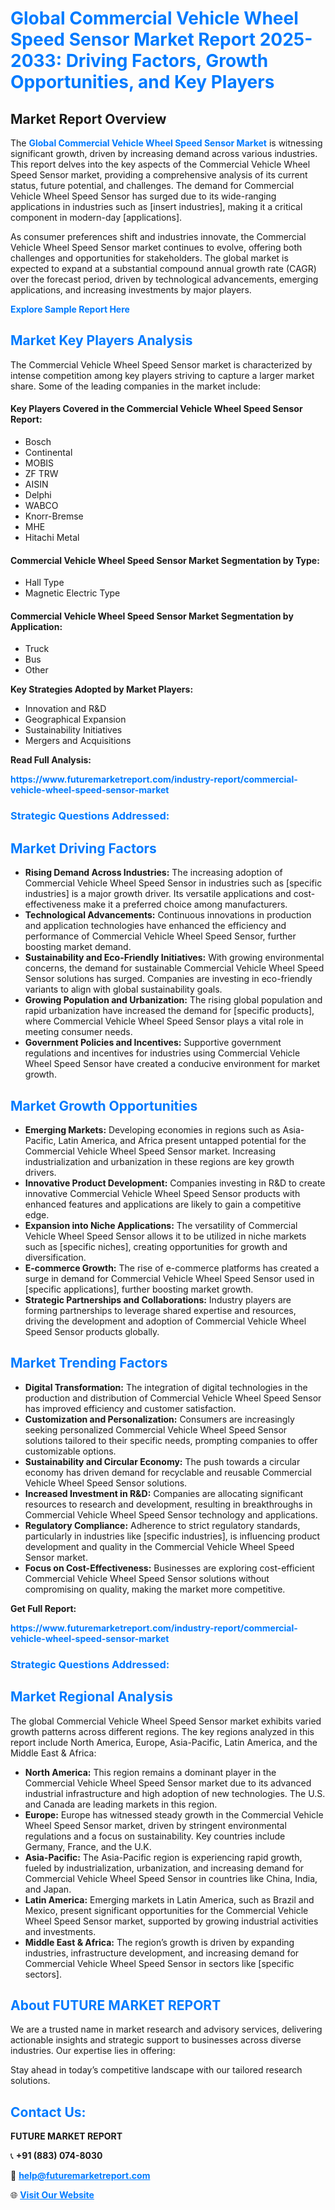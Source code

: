 <h1 style="color: #007BFF;">Global Commercial Vehicle Wheel Speed Sensor Market Report 2025-2033: Driving Factors, Growth Opportunities, and Key Players</h1>

<section id="overview">
<h2>Market Report Overview</h2>
<p>The <a href="https://www.futuremarketreport.com/industry-report/commercial-vehicle-wheel-speed-sensor-market" style="color: #007BFF; text-decoration: none;"><strong>Global Commercial Vehicle Wheel Speed Sensor Market</strong></a> is witnessing significant growth, driven by increasing demand across various industries. This report delves into the key aspects of the Commercial Vehicle Wheel Speed Sensor market, providing a comprehensive analysis of its current status, future potential, and challenges. The demand for Commercial Vehicle Wheel Speed Sensor has surged due to its wide-ranging applications in industries such as [insert industries], making it a critical component in modern-day [applications].</p>
<p>As consumer preferences shift and industries innovate, the Commercial Vehicle Wheel Speed Sensor market continues to evolve, offering both challenges and opportunities for stakeholders. The global market is expected to expand at a substantial compound annual growth rate (CAGR) over the forecast period, driven by technological advancements, emerging applications, and increasing investments by major players.</p>
</section>

<section id="overview">
<p><a href="https://www.futuremarketreport.com/request-sample/reportId=41058" style="color: #007BFF; text-decoration: none;"><strong>Explore Sample Report Here</strong></a></p>
</section>

<section id="key-players">
<h2 style="color: #007BFF;">Market Key Players Analysis</h2>
<p>The Commercial Vehicle Wheel Speed Sensor market is characterized by intense competition among key players striving to capture a larger market share. Some of the leading companies in the market include:</p>
<h4>Key Players Covered in the Commercial Vehicle Wheel Speed Sensor Report:</h4>
<ul><li>Bosch</li><li>Continental</li><li>MOBIS</li><li>ZF TRW</li><li>AISIN</li><li>Delphi</li><li>WABCO</li><li>Knorr-Bremse</li><li>MHE</li><li>Hitachi Metal</li></ul>
<h4>Commercial Vehicle Wheel Speed Sensor Market Segmentation by Type:</h4>
<ul><li>Hall Type</li><li>Magnetic Electric Type</li></ul>

<h4>Commercial Vehicle Wheel Speed Sensor Market Segmentation by Application:</h4>
<ul><li>Truck</li><li>Bus</li><li>Other</li></ul>
<p><strong>Key Strategies Adopted by Market Players:</strong></p>
<ul>
<li>Innovation and R&D</li>
<li>Geographical Expansion</li>
<li>Sustainability Initiatives</li>
<li>Mergers and Acquisitions</li>
</ul>
</section>

<section>
<p><strong>Read Full Analysis: </strong></p><a href="https://www.futuremarketreport.com/industry-report/commercial-vehicle-wheel-speed-sensor-market" style="color: #007BFF; text-decoration: none;"><strong>https://www.futuremarketreport.com/industry-report/commercial-vehicle-wheel-speed-sensor-market</strong></a>
<h3 style="color: #007BFF;">Strategic Questions Addressed:</h3>
</section>

<section id="driving-factors">
<h2 style="color: #007BFF;">Market Driving Factors</h2>
<ul>
<li><strong>Rising Demand Across Industries:</strong> The increasing adoption of Commercial Vehicle Wheel Speed Sensor in industries such as [specific industries] is a major growth driver. Its versatile applications and cost-effectiveness make it a preferred choice among manufacturers.</li>
<li><strong>Technological Advancements:</strong> Continuous innovations in production and application technologies have enhanced the efficiency and performance of Commercial Vehicle Wheel Speed Sensor, further boosting market demand.</li>
<li><strong>Sustainability and Eco-Friendly Initiatives:</strong> With growing environmental concerns, the demand for sustainable Commercial Vehicle Wheel Speed Sensor solutions has surged. Companies are investing in eco-friendly variants to align with global sustainability goals.</li>
<li><strong>Growing Population and Urbanization:</strong> The rising global population and rapid urbanization have increased the demand for [specific products], where Commercial Vehicle Wheel Speed Sensor plays a vital role in meeting consumer needs.</li>
<li><strong>Government Policies and Incentives:</strong> Supportive government regulations and incentives for industries using Commercial Vehicle Wheel Speed Sensor have created a conducive environment for market growth.</li>
</ul>
</section>

<section id="growth-opportunities">
<h2 style="color: #007BFF;">Market Growth Opportunities</h2>
<ul>
<li><strong>Emerging Markets:</strong> Developing economies in regions such as Asia-Pacific, Latin America, and Africa present untapped potential for the Commercial Vehicle Wheel Speed Sensor market. Increasing industrialization and urbanization in these regions are key growth drivers.</li>
<li><strong>Innovative Product Development:</strong> Companies investing in R&D to create innovative Commercial Vehicle Wheel Speed Sensor products with enhanced features and applications are likely to gain a competitive edge.</li>
<li><strong>Expansion into Niche Applications:</strong> The versatility of Commercial Vehicle Wheel Speed Sensor allows it to be utilized in niche markets such as [specific niches], creating opportunities for growth and diversification.</li>
<li><strong>E-commerce Growth:</strong> The rise of e-commerce platforms has created a surge in demand for Commercial Vehicle Wheel Speed Sensor used in [specific applications], further boosting market growth.</li>
<li><strong>Strategic Partnerships and Collaborations:</strong> Industry players are forming partnerships to leverage shared expertise and resources, driving the development and adoption of Commercial Vehicle Wheel Speed Sensor products globally.</li>
</ul>
</section>

<section id="trending-factors">
<h2 style="color: #007BFF;">Market Trending Factors</h2>
<ul>
<li><strong>Digital Transformation:</strong> The integration of digital technologies in the production and distribution of Commercial Vehicle Wheel Speed Sensor has improved efficiency and customer satisfaction.</li>
<li><strong>Customization and Personalization:</strong> Consumers are increasingly seeking personalized Commercial Vehicle Wheel Speed Sensor solutions tailored to their specific needs, prompting companies to offer customizable options.</li>
<li><strong>Sustainability and Circular Economy:</strong> The push towards a circular economy has driven demand for recyclable and reusable Commercial Vehicle Wheel Speed Sensor solutions.</li>
<li><strong>Increased Investment in R&D:</strong> Companies are allocating significant resources to research and development, resulting in breakthroughs in Commercial Vehicle Wheel Speed Sensor technology and applications.</li>
<li><strong>Regulatory Compliance:</strong> Adherence to strict regulatory standards, particularly in industries like [specific industries], is influencing product development and quality in the Commercial Vehicle Wheel Speed Sensor market.</li>
<li><strong>Focus on Cost-Effectiveness:</strong> Businesses are exploring cost-efficient Commercial Vehicle Wheel Speed Sensor solutions without compromising on quality, making the market more competitive.</li>
</ul>
</section>

<section>
<p><strong>Get Full Report: </strong></p><a href="https://www.futuremarketreport.com/industry-report/commercial-vehicle-wheel-speed-sensor-market" style="color: #007BFF; text-decoration: none;"><strong>https://www.futuremarketreport.com/industry-report/commercial-vehicle-wheel-speed-sensor-market</strong></a>
<h3 style="color: #007BFF;">Strategic Questions Addressed:</h3>
</section>


<section id="regional-analysis">
<h2 style="color: #007BFF;">Market Regional Analysis</h2>
<p>The global Commercial Vehicle Wheel Speed Sensor market exhibits varied growth patterns across different regions. The key regions analyzed in this report include North America, Europe, Asia-Pacific, Latin America, and the Middle East & Africa:</p>
<ul>
<li><strong>North America:</strong> This region remains a dominant player in the Commercial Vehicle Wheel Speed Sensor market due to its advanced industrial infrastructure and high adoption of new technologies. The U.S. and Canada are leading markets in this region.</li>
<li><strong>Europe:</strong> Europe has witnessed steady growth in the Commercial Vehicle Wheel Speed Sensor market, driven by stringent environmental regulations and a focus on sustainability. Key countries include Germany, France, and the U.K.</li>
<li><strong>Asia-Pacific:</strong> The Asia-Pacific region is experiencing rapid growth, fueled by industrialization, urbanization, and increasing demand for Commercial Vehicle Wheel Speed Sensor in countries like China, India, and Japan.</li>
<li><strong>Latin America:</strong> Emerging markets in Latin America, such as Brazil and Mexico, present significant opportunities for the Commercial Vehicle Wheel Speed Sensor market, supported by growing industrial activities and investments.</li>
<li><strong>Middle East & Africa:</strong> The region’s growth is driven by expanding industries, infrastructure development, and increasing demand for Commercial Vehicle Wheel Speed Sensor in sectors like [specific sectors].</li>
</ul>
</section>

<footer>
<h2 style="color: #007BFF;">About FUTURE MARKET REPORT</h2>
<p>We are a trusted name in market research and advisory services, delivering actionable insights and strategic support to businesses across diverse industries. Our expertise lies in offering:</p>

<p>Stay ahead in today’s competitive landscape with our tailored research solutions.</p>

<h2 style="color: #007BFF;">Contact Us:</h2>
<p><strong>FUTURE MARKET REPORT</strong></p>
<p>📞 <strong>+91 (883) 074-8030</strong></p>
<p>📧 <strong><a href="mailto:help@futuremarketreport.com" style="color: #007BFF;">help@futuremarketreport.com</a></strong></p>
<p>🌐 <strong><a href="https://www.futuremarketreport.com/" style="color: #007BFF;">Visit Our Website</a></strong></p>
</footer>